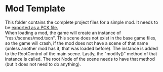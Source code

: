# Mod Template
This folder contains the complete project files for a simple mod. It needs to be [exported as a PCK file.]()<br>
When loading a mod, the game will create an instance of "res://scenes/mod.tscn". This scene does not exist in the base game files, so the game will crash, if the mod does not have a scene of that name (unless another mod has it, that was loaded before). The instance is added to the RootControl of the main scene. Lastly, the "modify()" method of that instance is called. The root Node of the scene needs to have that method (but it does not need to do anything).
